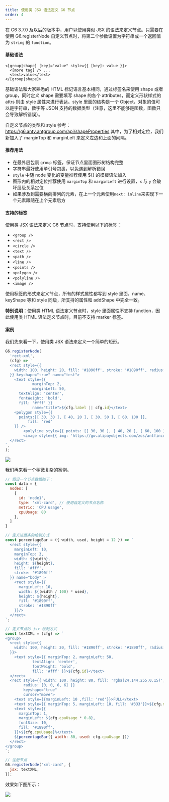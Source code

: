 ```yaml
---
title: 使用类 JSX 语法定义 G6 节点
order: 4
---
```


在 G6 3.7.0 及以后的版本中，用户以使用类似 JSX 的语法来定义节点。只需要在使用 G6.registerNode 自定义节点时，将第二个参数设置为字符串或一个返回值为 `string` 的 `function`。

#### 基础语法

```
<[group|shape] [key]="value" style={{ [key]: value }}>
  <[more tag] /> ...
  <text>value</text>
</[group|shape]>
```

基础语法和大家熟悉的 HTML 标记语言基本相同，通过标签名来使用 shape 或者 group，同时定义 shape 需要填写 shape 的各个 attributes，而定义形状样式的 attrs 则由 style 属性来进行表达。style 里面的结构是一个 Object，对象的值可以是字符串，数字等 JSON 支持的数据类型（注意，这里不能够是函数，函数只会导致解析错误）。

自定义节点的类型和 style 参考：https://g6.antv.antgroup.com/api/shapeProperties 其中，为了相对定位，我们新加入了 marginTop 和 marginLeft 来定义左边和上面的间隔。

#### 推荐用法

- 在最外层包裹 `group` 标签，保证节点里面图形树结构完整
- 字符串最好使用单引号包裹，以免遇到解析错误
- `style` 中随 node 变化的变量推荐使用 \${} 的模板语法加入
- 图形内的相对定位推荐使用 `marginTop` 和 `marginLeft` 进行设置，`x` 与 `y` 会破坏层级关系定位
- 如果涉及到需要横向排列的元素，在上一个元素使用`next: inline`来实现下一个元素跟随在上个元素后方

#### 支持的标签

使用类 JSX 语法来定义 G6 节点时，支持使用以下的标签：

- `<group />`
- `<rect />`
- `<circle />`
- `<text />`
- `<path />`
- `<line />`
- `<points />`
- `<polygon />`
- `<polyline />`
- `<image />`

使用标签的形式来定义节点，所有的样式属性都写到 style 里面，name、keyShape 等和 style 同级，所支持的属性和 addShape 中完全一致。

**特别说明**：使用类 HTML 语法定义节点时，style 里面属性不支持 function，因此使用类 HTML 语法定义节点时，目前不支持 marker 标签。

#### 案例

我们先来看一下，使用类 JSX 语法来定义一个简单的矩形。

```javascript
G6.registerNode(
  'rect-xml',
  (cfg) => `
  <rect style={{
    width: 100, height: 20, fill: '#1890ff', stroke: '#1890ff', radius: [6, 6, 0, 0]
  }} keyshape="true" name="test">
    <text style={{ 
			marginTop: 2, 
			marginLeft: 50, 
      textAlign: 'center', 
      fontWeight: 'bold', 
      fill: '#fff' }} 
			name="title">${cfg.label || cfg.id}</text>
    <polygon style={{
      points:[[ 30, 30 ], [ 40, 20 ], [ 30, 50 ], [ 60, 100 ]],
          fill: 'red'
    }} />
        <polyline style={{ points: [[ 30, 30 ], [ 40, 20 ], [ 60, 100 ]] }} />
        <image style={{ img: 'https://gw.alipayobjects.com/zos/antfincdn/FLrTNDvlna/antv.png', width: 48, height: 48, marginTop: 100 }} />
  </rect>
`,
);
```

<img src='https://gw.alipayobjects.com/mdn/rms_f8c6a0/afts/img/A*E3UGRq1m-wYAAAAAAAAAAAAAARQnAQ' />

我们再来看一个稍微复杂的案例。

```javascript
// 假设一个节点数据如下：
const data = {
  nodes: [
    {
      id: 'node1',
      type: 'xml-card', // 使用自定义的节点名称
      metric: 'CPU usage',
      cpuUsage: 80
    },
  ]
}

// 定义进度条的绘制方式
const percentageBar = ({ width, used, height = 12 }) => `
  <rect style={{
    marginLeft: 10,
    marginTop: 3,
    width: ${width},
    height: ${height},
    fill: '#fff',
    stroke: '#1890ff'
  }} name="body" >
    <rect style={{
      marginLeft: 10,
      width: ${(width / 100) * used},
      height: ${height},
      fill: '#1890ff',
      stroke: '#1890ff'
    }}/>
  </rect>
`;

// 定义节点的 jsx 绘制方式
const textXML = (cfg) => `
<group>
  <rect style={{
    width: 100, height: 20, fill: '#1890ff', stroke: '#1890ff', radius: [6, 6, 0, 0]
  }}>
    <text style={{ marginTop: 2, marginLeft: 50, 
			textAlign: 'center',
			fontWeight: 'bold', 
			fill: '#fff' }}>${cfg.id}</text>
  </rect>
  <rect style={{ width: 100, height: 80, fill: 'rgba(24,144,255,0.15)', 
		radius: [0, 0, 6, 6] }} 
		keyshape="true" 
		cursor="move">
    <text style={{marginLeft: 10 ,fill: 'red'}}>FULL</text>
    <text style={{ marginTop: 5, marginLeft: 10, fill: '#333'}}>${cfg.metric}: </text>
    <text style={{
      marginTop: 1,
      marginLeft: ${cfg.cpuUsage * 0.8},
      fontSize: 10,
      fill: '#1890ff',
    }}>${cfg.cpuUsage}%</text>
    ${percentageBar({ width: 80, used: cfg.cpuUsage })}
  </rect>
</group>
`;

// 注册节点
G6.registerNode('xml-card', {
  jsx: textXML,
});
```

效果如下图所示：

<img src='https://gw.alipayobjects.com/mdn/rms_f8c6a0/afts/img/A*PM5zTa1u1usAAAAAAAAAAAAAARQnAQ' />
